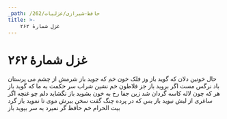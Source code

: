 ```yaml
---
_path: /حافظ-شیرازی/غزلیات/262
title: >-
    غزل شمارهٔ ۲۶۲
---
```

# غزل شمارهٔ ۲۶۲

حال خونین دلان که گوید باز
وز فلک خون خم که جوید باز
شرمش از چشم می پرستان باد
نرگس مست اگر بروید باز
جز فلاطون خم نشین شراب
سر حکمت به ما که گوید باز
هر که چون لاله کاسه گردان شد
زین جفا رخ به خون بشوید باز
نگشاید دلم چو غنچه اگر
ساغری از لبش نبوید باز
بس که در پرده چنگ گفت سخن
ببرش موی تا نموید باز
گرد بیت الحرام خم حافظ
گر نمیرد به سر بپوید باز
